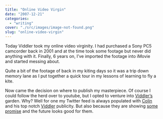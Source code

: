 ```yaml
---
title: "Online Video Virgin"
date: "2007-12-21"
categories: 
  - "writing"
cover: "./src/images/image-not-found.png"
slug: "online-video-virgin"
---
```


Today Viddler took my online video virginity. I had purchased a Sony PC5 camcorder back in 2001 and at the time took some footage but never did anything with it. Finally, 6 years on, I’ve imported the footage into iMovie and started messing about.

Quite a bit of the footage of back in my kiting days so it was a trip down memory lane as I put together a quick tour in my lessons of learning to fly a kite.

Now came the decision on where to publish my masterpiece. Of course I could follow the herd over to youtube, but I opted to venture into [Viddler’s](http://www.viddler.com/explore/funkylarma) garden. Why? Well for one my Twitter feed is always populated with [Colin](http://cdevroe.com/) and his top notch [Viddler](http://www.viddler.com/) publicity. But also because they are showing [some promise](http://cybernetnews.com/2007/12/18/2007-cybernet-awards-best-sites-for-sharing/) and the future looks good for them.
